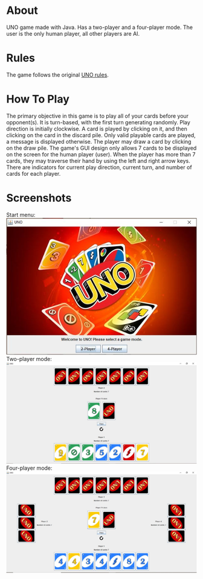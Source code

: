 # About
UNO game made with Java. Has a two-player and a four-player mode. The user is the only human player, all other players are AI.

# Rules
The game follows the original [UNO rules](https://www.ultraboardgames.com/uno/game-rules.php).

# How To Play
The primary objective in this game is to play all of your cards before your opponent(s). It is turn-based, with the first turn generating randomly. Play direction is initially clockwise. A card is played by clicking on it, and then clicking on the card in the discard pile. Only valid playable cards are played, a message is displayed otherwise. The player may draw a card by clicking on the draw pile. The game's GUI design only allows 7 cards to be displayed on the screen for the human player (user). When the player has more than 7 cards, they may traverse their hand by using the left and right arrow keys. There are indicators for current play direction, current turn, and number of cards for each player.

# Screenshots
Start menu:
![Start Menu](demo/Start-menu.JPG)
Two-player mode:
![Two Player Mode](demo/Two-player.JPG)
Four-player mode:
![Four Player Mode](demo/Four-player.JPG)
